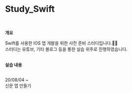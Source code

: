 # Study_Swift
<br>

**개요**

Swift를 사용한 IOS 앱 개발을 위한 사전 준비 스터디입니다.👩‍💻 <br>
스터디는 유튜브, 기타 블로그 등을 통한 실습 위주로 진행하였습니다.<br>
<br>

**실습 내용**

<br>
20/08/04 ~ <br>
신문 앱 만들기 <br>

